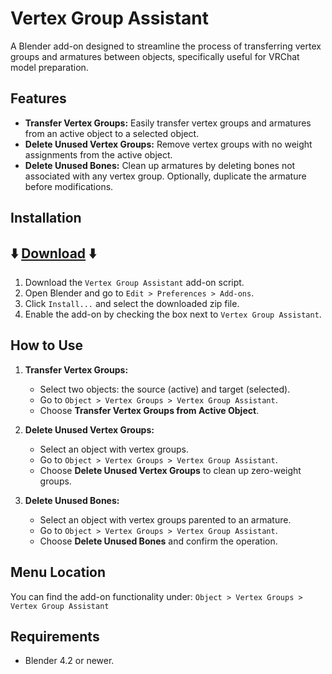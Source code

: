 # Vertex Group Assistant

A Blender add-on designed to streamline the process of transferring vertex groups and armatures between objects, specifically useful for VRChat model preparation.

## Features

- **Transfer Vertex Groups:** Easily transfer vertex groups and armatures from an active object to a selected object.
- **Delete Unused Vertex Groups:** Remove vertex groups with no weight assignments from the active object.
- **Delete Unused Bones:** Clean up armatures by deleting bones not associated with any vertex group. Optionally, duplicate the armature before modifications.

## Installation

## ⬇️ [Download](https://github.com/Maro-3D/VRChat-Outfit-Helper/archive/refs/heads/main.zip) ⬇️ 

1. Download the `Vertex Group Assistant` add-on script. 
2. Open Blender and go to `Edit > Preferences > Add-ons`.
3. Click `Install...` and select the downloaded zip file.
4. Enable the add-on by checking the box next to `Vertex Group Assistant`.

## How to Use

1. **Transfer Vertex Groups:**
   - Select two objects: the source (active) and target (selected).
   - Go to `Object > Vertex Groups > Vertex Group Assistant`.
   - Choose **Transfer Vertex Groups from Active Object**.

2. **Delete Unused Vertex Groups:**
   - Select an object with vertex groups.
   - Go to `Object > Vertex Groups > Vertex Group Assistant`.
   - Choose **Delete Unused Vertex Groups** to clean up zero-weight groups.

3. **Delete Unused Bones:**
   - Select an object with vertex groups parented to an armature.
   - Go to `Object > Vertex Groups > Vertex Group Assistant`.
   - Choose **Delete Unused Bones** and confirm the operation.

## Menu Location

You can find the add-on functionality under:
`Object > Vertex Groups > Vertex Group Assistant`

## Requirements

- Blender 4.2 or newer.
